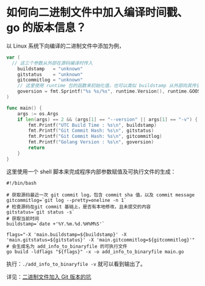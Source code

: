 # 如何向二进制文件中加入编译时间戳、go 的版本信息？

以 Linux 系统下向编译的二进制文件中添加为例，

```go
var (
  // 这三个参数从外部在源码编译时传入
	buildstamp   = "unknown"
	gitstatus    = "unknown"
	gitcommitlog = "unknown"
	// 这里使用 runtime 包的函数来初始化值，也可以类似 buildstamp 从外部向其传值
	goversion = fmt.Sprintf("%s %s/%s", runtime.Version(), runtime.GOOS, runtime.GOARCH)
)

func main() {
	args := os.Args
	if len(args) == 2 && (args[1] == "--version" || args[1] == "-v") {
		fmt.Printf("UTC Build Time : %s\n", buildstamp)
		fmt.Printf("Git Commit Hash: %s\n", gitstatus)
		fmt.Printf("Git Commit Hash: %s\n", gitcommitlog)
		fmt.Printf("Golang Version : %s\n", goversion)
		return
	}
}

```

这里使用一个 shell 脚本来完成程序内部参数赋值及可执行文件的生成：

```shell
#!/bin/bash

# 获取源码最近一次 git commit log，包含 commit sha 值，以及 commit message
gitcommitlog=`git log --pretty=oneline -n 1`
# 检查源码在git commit 基础上，是否有本地修改，且未提交的内容
gitstatus=`git status -s`
# 获取当前时间
buildstamp=`date +'%Y.%m.%d.%H%M%S'`

flags="-X 'main.buildstamp=${buildstamp}' -X 'main.gitstatus=${gitstatus}' -X 'main.gitcommitlog=${gitcommitlog}'"
# 会生成名为 add_info_to_binaryfile 的可执行文件
go build -ldflags "${flags}" -x -o add_info_to_binaryfile main.go
```

执行：`./add_info_to_binaryfile -v` 就可以看到输出了。

详见：[二进制文件加入 Git 版本的坑](https://mp.weixin.qq.com/s/VZXQeEeNNTLJPfS8tJVJZg)
